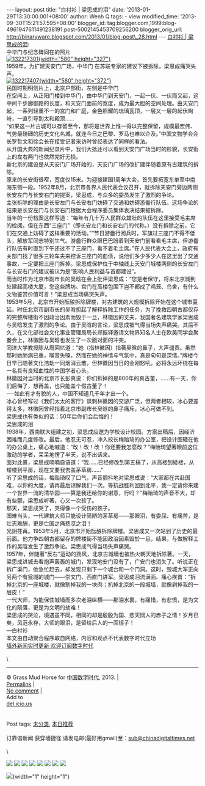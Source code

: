 --- layout: post title: "白衬衫 | 梁思成的泪" date:
'2013-01-29T13:30:00.001+08:00' author: Wenh Q tags: - view
modified\_time: '2013-09-30T15:21:57.595+08:00' blogger\_id:
tag:blogger.com,1999:blog-4961947611491238191.post-5002145453709256200
blogger\_orig\_url:
http://binaryware.blogspot.com/2013/01/blog-post\_28.html --- [白衬衫 |
梁思成的泪](http://feedproxy.google.com/~r/chinagfwblog/~3/aNy-I8zPDYU/):\
中华门与纪念碑同在的照片\
[![](https://meilizhongguo.biz/chinese/files/2013/01/132217301.jpg "132217301"){width="580"
height="327"}](https://meilizhongguo.biz/chinese/files/2013/01/132217301.jpg)\
1959年，为扩建天安门广场，中华门
在苏联专家的建议下被拆除，梁思成痛哭失声。\
[![](https://meilizhongguo.biz/chinese/files/2013/01/132217407.jpg "132217407"){width="580"
height="372"}](https://meilizhongguo.biz/chinese/files/2013/01/132217407.jpg)\
民国时期明信片上，北京户部街，左侧是中华门\
在空间上，从正阳门楼到中华门，由中华门到天安门，一起一伏、一伏而又起，这中间千步廊御路的长度，和天安门面前的宽度，成为最大胆的空间处理。由天安门起，一系列轻重不一的宫门和广庭，金色照耀的琉璃瓦顶，一层又一层的起伏峋峙，一直引导到太和殿顶……\
“如果这一片古城可以存留至今，那将是世界上惟一得以完整保留，规模最宏伟、气势最磅礴的历史文化名城，就连今日之巴黎、罗马也难以企及。”中国文物学会会长罗哲文和徐会长在接受记者采访时曾经表达了同样的看法。\
从开国大典的新闻纪录片中，我们大抵还可以看到天安门广场当时的形貌，长安街上的左右两门也依然完好无损。\
新北京的建设是从天安门广场开始的，天安门广场的改扩建伴随着原有古建筑的拆除。\
原来的长安街很窄，宽度仅15米。为迎接建国1周年大会，首先要拓宽东单至中南海东侧一段。1952年8月，北京市各界人民代表会议召开，就拆除天安门旁边两侧长安左门与长安右门的提案，梁思成，与众多的委员发生了激烈的争论。\
主张拆除的理由是长安左门与长安右门妨碍了交通和妨碍游齤行队伍。这场争论的结果是长安左门与长安右门根据大会程序委员集体表决结果被拆除。\
当年的一份档案这样写道：“每年有几十万人民群众雄壮的队伍在这里接受毛主席的检阅。但在东西“三座门”（即长安左门和长安右门的代称。）没有拆除之前，它们在交通上妨碍了这样重要的活动。”“节日游齤行阅兵时，军旗过三座门不得不低头，解放军同志特别生气。游齤行群众眼巴巴盼着到天安门前看看毛主席，但游齤行队伍有时直到下午还过不了三座门，看不着毛主席。”在人民代表大会上，政府有关部门找了很多三轮车夫来控诉三座门的血债，说他们多少多少人在这里出了交通事故，一定要把三座门拆掉。梁思成保护位于中轴线上天安门城楼两侧的长安左门与长安右门的建议被认为是“影响人民利益与首都建设”。\
而当时作为北京市副市长的吴晗在会上批评梁思成：“您是老保守，将来北京城到处建起高楼大厦，您这些牌坊、宫门在高楼包围下岂不都成了鸡笼、鸟舍，有什么文物鉴赏价值可言！”梁思成当场痛哭失声。\
1953年5月，北京市开始酝酿拆除牌楼，对古建筑的大规模拆除开始在这个城市蔓延。时任北京市副市长的吴晗担起了解释拆除工作的任务，为了挽救四朝古都仅存的完整牌楼街不因政治因素而毁于一旦，林徽因的丈夫，我国著名建筑学家梁思成与吴晗发生了激烈的争论。由于吴晗的言论，梁思成被气得当场失声痛哭。其后不久，在文化部社会文化事业管理局局长郑振铎邀请文物界知名人士在欧美同学会聚餐会上，林徽因与吴晗也发生了一次面对面的冲突。\
同济大学教授陈从周回忆道：”她（指林徽因）指著吴晗的鼻子，大声谴责。虽然那时她肺病已重，喉音失嗓，然而在她的神情与气氛中，真是句句是深情。”牌楼今日早已随著文化浩劫一同烟消云散，但林徽因当日的金刚怒吼，必将永远环绕在每一名具有良知血性的中国学者心头。\
林徽因对当时的北京市长彭真说：你们拆掉的是800年的真古董，……有一天，你们后悔了，想再盖，也只能盖个假古董了！\
—-如此有才有貌的人，中国不知道几千年才出一个。\
冰心曾经写过《我们太太的客厅》讽刺林徽因的交游广泛，但两者相较，冰心要差得太多，林徽因曾经指着北京市副市长吴晗的鼻子痛斥，冰心可做不到。\
梁思成也有类似的话：50年后你们会后悔的！\
梁思成的泪\
1938年，西南联大组建之初，梁思成应邀为学校设计校园。方案出稿后，因经济困难而几度修改。最后，他忍无可忍，冲入校长梅贻琦的办公室，把设计图砸在他的办公桌上，痛心地喊道：“改！改！改！你还要我怎麼改？”梅贻琦望著眼前这位激动的学者，呆呆地愣了半天，说不出话来。\
面对此景，梁思成喃喃自语道：“我……已经修改到第五稿了，从高楼到矮楼，从矮楼到平房，现在又要我去盖茅草房……”\
听了梁思成的话，梅贻琦叹了口气，声音颤抖地对梁思成说：“大家都在共赴国难，以你的大度，请再最后谅解我们一次。等抗战胜利回到北平，我一定请你来建一个世界一流的清华园——算是我还给你的谢意，行吗？”梅贻琦的声音不大，却有些颤，梁思成听著，心又一次软了。\
那天，梁思成哭了，哭得像一个受伤的孩子。\
国难当头，一代建筑大师只能设计简陋的茅草房——那眼泪，有委屈、有痛苦，是壮志难酬，更是亡国之痛悲凉之泪！\
光阴荏苒。1953年5月，北京市开始酝酿拆除牌楼。梁思成又一次站到了历史的最前面。他力争四朝古都留存的牌楼街不能因政治因素毁於一旦，结果，与做解释工作的吴晗发生了激烈争论。梁思成气得当场失声痛哭。\
1957年，伴随著“反右”运动的劲风，北京古城墙也被热火朝天地拆除著。一天，梁思成进城去看炮声轰轰的城门，发现地安门没有了，广安门也消失了。听说正在拆广渠门，他急忙赶去，却发现只剩下一个城台和一个门洞。这时，毁城大军正向另两个有瓮城的城门——崇文门、西直门进军。梁思成泪流满面、痛心疾首：“拆掉北京的一座城楼，就像割掉我的一块肉；扒掉北京的一段城墙，就像剥掉我的一层皮！”\
一代大师，为能保住城墙而多次老泪纵横——那泪水裏，有痛惜，有悲愤，是为文化的陨落，更是为文明的劫难！\
梁思成的哭泣，境遇虽不同，相同的却是殷殷为国、悲天悯人的赤子之情！岁月已矣，风范永存，大师的眼泪，是留给后人的一面镜子！\
—白衬衫\
本文由自动聚合程序取自网络，内容和观点不代表数字时代立场\
[墙外新闻实时更新 欢迎订阅数字时代](http://eepurl.com/mstlf)\
\
\

------------------------------------------------------------------------

© Grass Mud Horse for [中国数字时代](https://meilizhongguo.biz/chinese),
2013. |\
[Permalink](https://meilizhongguo.biz/chinese/2013/01/%e7%99%bd%e8%a1%ac%e8%a1%ab-%e6%a2%81%e6%80%9d%e6%88%90%e7%9a%84%e6%b3%aa/)
|\
[No
comment](https://meilizhongguo.biz/chinese/2013/01/%e7%99%bd%e8%a1%ac%e8%a1%ab-%e6%a2%81%e6%80%9d%e6%88%90%e7%9a%84%e6%b3%aa/#comments)
|\
Add to\
[del.icio.us](http://del.icio.us/post?url=https://meilizhongguo.biz/chinese/2013/01/%e7%99%bd%e8%a1%ac%e8%a1%ab-%e6%a2%81%e6%80%9d%e6%88%90%e7%9a%84%e6%b3%aa/&title=%E7%99%BD%E8%A1%AC%E8%A1%AB%20%7C%20%E6%A2%81%E6%80%9D%E6%88%90%E7%9A%84%E6%B3%AA)\
\
\
Post tags:
[未分类](https://meilizhongguo.biz/chinese/tag/%e6%9c%aa%e5%88%86%e7%b1%bb/?category=18271),
[本日推荐](https://meilizhongguo.biz/chinese/tag/%e6%9c%ac%e6%97%a5%e6%8e%a8%e8%8d%90/?category=18271)\
\
订靠谱新闻 获穿墙捷径
请发电邮(最好用gmail)至：sub@chinadigitaltimes.net\
\
\
<div>

[![](http://feeds.feedburner.com/~ff/chinagfwblog?d=yIl2AUoC8zA)](http://feeds.feedburner.com/~ff/chinagfwblog?a=aNy-I8zPDYU:30mU9LvctK8:yIl2AUoC8zA)
[![](http://feeds.feedburner.com/~ff/chinagfwblog?i=aNy-I8zPDYU:30mU9LvctK8:-BTjWOF_DHI)](http://feeds.feedburner.com/~ff/chinagfwblog?a=aNy-I8zPDYU:30mU9LvctK8:-BTjWOF_DHI)
[![](http://feeds.feedburner.com/~ff/chinagfwblog?i=aNy-I8zPDYU:30mU9LvctK8:F7zBnMyn0Lo)](http://feeds.feedburner.com/~ff/chinagfwblog?a=aNy-I8zPDYU:30mU9LvctK8:F7zBnMyn0Lo)
[![](http://feeds.feedburner.com/~ff/chinagfwblog?i=aNy-I8zPDYU:30mU9LvctK8:V_sGLiPBpWU)](http://feeds.feedburner.com/~ff/chinagfwblog?a=aNy-I8zPDYU:30mU9LvctK8:V_sGLiPBpWU)
[![](http://feeds.feedburner.com/~ff/chinagfwblog?d=qj6IDK7rITs)](http://feeds.feedburner.com/~ff/chinagfwblog?a=aNy-I8zPDYU:30mU9LvctK8:qj6IDK7rITs)
[![](http://feeds.feedburner.com/~ff/chinagfwblog?d=l6gmwiTKsz0)](http://feeds.feedburner.com/~ff/chinagfwblog?a=aNy-I8zPDYU:30mU9LvctK8:l6gmwiTKsz0)
[![](http://feeds.feedburner.com/~ff/chinagfwblog?i=aNy-I8zPDYU:30mU9LvctK8:gIN9vFwOqvQ)](http://feeds.feedburner.com/~ff/chinagfwblog?a=aNy-I8zPDYU:30mU9LvctK8:gIN9vFwOqvQ)
[![](http://feeds.feedburner.com/~ff/chinagfwblog?d=TzevzKxY174)](http://feeds.feedburner.com/~ff/chinagfwblog?a=aNy-I8zPDYU:30mU9LvctK8:TzevzKxY174)

</div>

![](http://feeds.feedburner.com/~r/chinagfwblog/~4/aNy-I8zPDYU){width="1"
height="1"}
